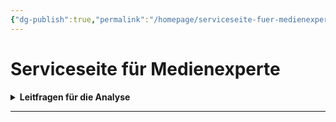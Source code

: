 ```yaml
---
{"dg-publish":true,"permalink":"/homepage/serviceseite-fuer-medienexperten/"}
---
```


# Serviceseite für Medienexperte

<details>
    <summary><b>Leitfragen für die Analyse</b></summary>
<ul>
    <li>Wie nutzt Mollwitz die sozialen Medien?</li>
    <li> Welche Anzeichen für intensiven oder problematischen Medienkonsum lassen sich finden?</li>
    <li>Welche Auswirkungen hat die Online-Kommunikation auf sein Handeln?</li>
    <li>Welche Beweggründe kann es für Mollwitz’ Mediennutzung geben?</li></ul>
</details>

---


